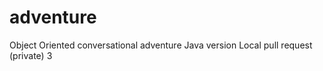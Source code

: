 adventure
=========

Object Oriented conversational adventure
Java version Local pull request (private)  3